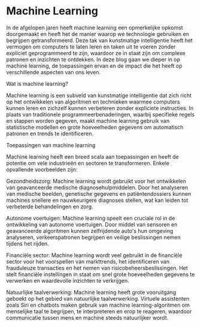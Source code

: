 # Machine Learning 
<p>
In de afgelopen jaren heeft machine learning een opmerkelijke opkomst doorgemaakt en heeft het de manier waarop we technologie gebruiken en begrijpen getransformeerd. Deze tak van kunstmatige intelligentie heeft het vermogen om computers te laten leren en taken uit te voeren zonder expliciet geprogrammeerd te zijn, waardoor ze in staat zijn om complexe patronen en inzichten te ontdekken. In deze blog gaan we dieper in op machine learning, de toepassingen ervan en de impact die het heeft op verschillende aspecten van ons leven.</p>
<p>
Wat is machine learning?
<p>
Machine learning is een subveld van kunstmatige intelligentie dat zich richt op het ontwikkelen van algoritmen en technieken waarmee computers kunnen leren en zichzelf kunnen verbeteren zonder expliciete instructies. In plaats van traditionele programmeerbenaderingen, waarbij specifieke regels en stappen worden gegeven, maakt machine learning gebruik van statistische modellen en grote hoeveelheden gegevens om automatisch patronen en trends te identificeren.
</p>
<p>
Toepassingen van machine learning

Machine learning heeft een breed scala aan toepassingen en heeft de potentie om vele industrieën en sectoren te transformeren. Enkele opvallende voorbeelden zijn:

Gezondheidszorg: Machine learning wordt gebruikt voor het ontwikkelen van geavanceerde medische diagnosehulpmiddelen. Door het analyseren van medische beelden, genetische gegevens en patiëntendossiers kunnen machines snellere en nauwkeurigere diagnoses stellen, wat kan leiden tot verbeterde behandelingen en zorg.
</p>
<p>
Autonome voertuigen: Machine learning speelt een cruciale rol in de ontwikkeling van autonome voertuigen. Door middel van sensoren en geavanceerde algoritmen kunnen zelfrijdende auto's hun omgeving analyseren, verkeerspatronen begrijpen en veilige beslissingen nemen tijdens het rijden.
</p>
<p>
Financiële sector: Machine learning wordt veel gebruikt in de financiële sector voor het voorspellen van markttrends, het identificeren van frauduleuze transacties en het nemen van risicobeheersbeslissingen. Het stelt financiële instellingen in staat om snel grote hoeveelheden gegevens te verwerken en waardevolle inzichten te verkrijgen.
</p>
<p>

Natuurlijke taalverwerking: Machine learning heeft grote vooruitgang geboekt op het gebied van natuurlijke taalverwerking. Virtuele assistenten zoals Siri en chatbots maken gebruik van machine learning-algoritmen om menselijke taal te begrijpen, te interpreteren en erop te reageren, waardoor communicatie tussen mens en machine steeds natuurlijker wordt.
</p>
